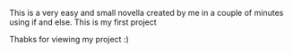 This is a very easy and small novella created by me in a couple of minutes using if and else.
This is my first project


Thabks for viewing my project  :)
